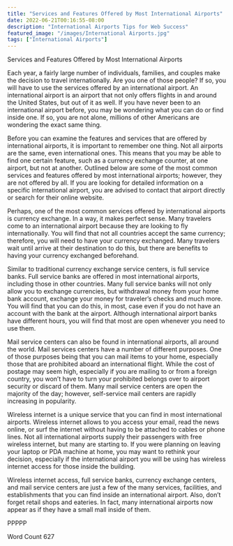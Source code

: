 ```yaml
---
title: "Services and Features Offered by Most International Airports"
date: 2022-06-21T00:16:55-08:00
description: "International Airports Tips for Web Success"
featured_image: "/images/International Airports.jpg"
tags: ["International Airports"]
---
```


Services and Features Offered by Most International Airports

Each year, a fairly large number of individuals, families, and couples make the decision to travel internationally.  Are you one of those people?  If so, you will have to use the services offered by an international airport.  An international airport is an airport that not only offers flights in and around the United States, but out of it as well.  If you have never been to an international airport before, you may be wondering what you can do or find inside one.  If so, you are not alone, millions of other Americans are wondering the exact same thing.

Before you can examine the features and services that are offered by international airports, it is important to remember one thing. Not all airports are the same, even international ones. This means that you may be able to find one certain feature, such as a currency exchange counter, at one airport, but not at another.  Outlined below are some of the most common services and features offered by most international airports; however, they are not offered by all.  If you are looking for detailed information on a specific international airport, you are advised to contact that airport directly or search for their online website.  

Perhaps, one of the most common services offered by international airports is currency exchange.  In a way, it makes perfect sense.  Many travelers come to an international airport because they are looking to fly internationally. You will find that not all countries accept the same currency; therefore, you will need to have your currency exchanged.  Many travelers wait until arrive at their destination to do this, but there are benefits to having your currency exchanged beforehand.  

Similar to traditional currency exchange service centers, is full service banks. Full service banks are offered in most international airports, including those in other countries.  Many full service banks will not only allow you to exchange currencies, but withdrawal money from your home bank account, exchange your money for traveler’s checks and much more.  You will find that you can do this, in most, case even if you do not have an account with the bank at the airport. Although international airport banks have different hours, you will find that most are open whenever you need to use them.

Mail service centers can also be found in international airports, all around the world.  Mail services centers have a number of different purposes.  One of those purposes being that you can mail items to your home, especially those that are prohibited aboard an international flight.  While the cost of postage may seem high, especially if you are mailing to or from a foreign country, you won’t have to turn your prohibited belongs over to airport security or discard of them. Many mail service centers are open the majority of the day; however, self-service mail centers are rapidly increasing in popularity.  

Wireless internet is a unique service that you can find in most international airports. Wireless internet allows to you access your email, read the news online, or surf the internet without having to be attached to cables or phone lines.  Not all international airports supply their passengers with free wireless internet, but many are starting to.  If you were planning on leaving your laptop or PDA machine at home, you may want to rethink your decision, especially if the international airport you will be using has wireless internet access for those inside the building.

Wireless internet access, full service banks, currency exchange centers, and mail service centers are just a few of the many services, facilities, and establishments that you can find inside an international airport.  Also, don’t forget retail shops and eateries.  In fact, many international airports now appear as if they have a small mall inside of them.  

PPPPP

Word Count 627

